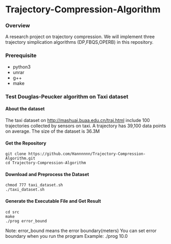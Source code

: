 # Trajectory-Compression-Algorithm
### Overview
A research project on trajectory compression. We will implement three trajectory simplication algorithms (DP,FBQS,OPERB) in this repository.

### Prerequisite
+ python3
+ unrar
+ g++
+ make

### Test Douglas-Peucker algorithm on Taxi dataset

#### About the dataset
The taxi dataset on http://mashuai.buaa.edu.cn/traj.html include 100 trajectories collected by sensors on taxi. A trajectory has 39,100 data points on average. The size of the dataset is 36.3M

#### Get the Repository
```
git clone https://github.com/Hannnnnn/Trajectory-Compression-Algorithm.git
cd Trajectory-Compression-Algorithm
```
#### Download and Preprocess the Dataset
```
chmod 777 taxi_dataset.sh
./taxi_dataset.sh
```

#### Generate the Executable File and Get Result

```
cd src
make
./prog error_bound
```
Note: error_bound means the error boundary(meters)
You can set error boundary when you run the program
Example: ./prog 10.0




